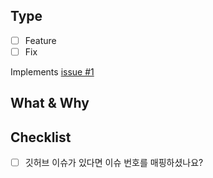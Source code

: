 ## Type
- [ ] Feature
- [ ] Fix

<!-- github 이슈번호  -->
Implements [issue #1](https://github.com/geezers-io/Blog_Project/issues/1)

## What & Why
<!-- 무엇을 작업하셨나요? -->
<!-- 수정이라면, 어떤 이유로 수정되었나요? -->

## Checklist
- [ ] 깃허브 이슈가 있다면 이슈 번호를 매핑하셨나요?
